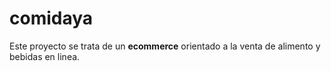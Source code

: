 # comidaya
Este proyecto se trata de un **ecommerce** orientado a la venta de alimento y bebidas en linea.

